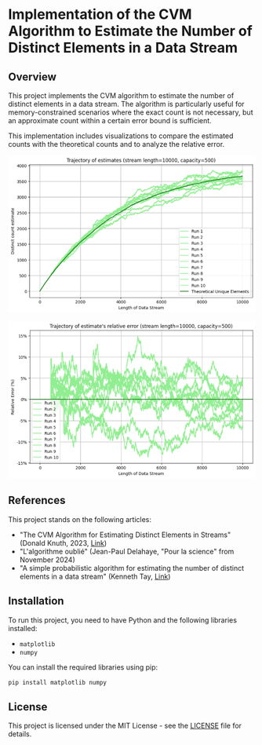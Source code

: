 # Implementation of the CVM Algorithm to Estimate the Number of Distinct Elements in a Data Stream

## Overview
This project implements the CVM algorithm to estimate the number of distinct elements in a data stream. 
The algorithm is particularly useful for memory-constrained scenarios where the exact count is not necessary, 
but an approximate count within a certain error bound is sufficient. 

This implementation includes visualizations to compare the estimated counts with the theoretical counts and 
to analyze the relative error.

![Plot of the trajectory of estimates](./docs/trajectories_len10000_unique4000_capacity500.png)

![Plot of the trajectory of the relative error of estimates](./docs/trajectories_error_len10000_unique4000_capacity500.png)

## References
This project stands on the following articles:
- "The CVM Algorithm for Estimating Distinct Elements in Streams" (Donald Knuth, 2023, [Link](https://www-cs-faculty.stanford.edu/~knuth/papers/cvm-note.pdf))
- "L'algorithme oublié" (Jean-Paul Delahaye, "Pour la science" from November 2024)
- "A simple probabilistic algorithm for estimating the number of distinct elements in a data stream" (Kenneth Tay, [Link](https://statisticaloddsandends.wordpress.com/2024/05/18/a-simple-probabilistic-algorithm-for-estimating-the-number-of-distinct-elements-in-a-data-stream/))

## Installation
To run this project, you need to have Python and the following libraries installed:
- `matplotlib`
- `numpy`

You can install the required libraries using pip:
```sh
pip install matplotlib numpy
```

## License
This project is licensed under the MIT License - see the [LICENSE](LICENSE) file for details.

